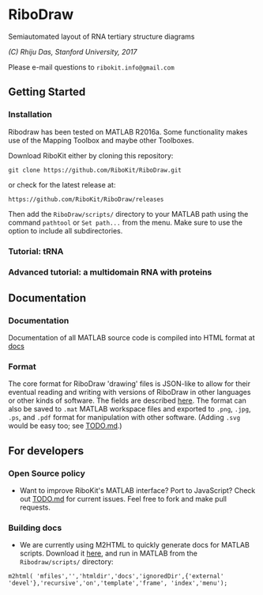 # RiboDraw
Semiautomated layout of RNA tertiary structure diagrams

_(C) Rhiju Das, Stanford University, 2017_

Please e-mail questions to `ribokit.info@gmail.com`

## Getting Started
### Installation
Ribodraw has been tested on MATLAB R2016a. 
Some functionality makes use of the Mapping Toolbox and maybe other Toolboxes.

Download RiboKit either by cloning this repository:
```
git clone https://github.com/RiboKit/RiboDraw.git 
```
or check for the latest release at:
```
https://github.com/RiboKit/RiboDraw/releases
```

Then add the `RiboDraw/scripts/` directory  to your MATLAB path using the command `pathtool` or `Set path...` from the menu. Make sure to use the option to include all subdirectories.

### Tutorial: tRNA

### Advanced tutorial: a multidomain RNA with proteins

## Documentation
### Documentation
Documentation of all MATLAB source code is compiled into HTML format at [docs](scripts/docs/index.html)

### Format
The core format for RiboDraw 'drawing' files is JSON-like to allow for their eventual reading and writing with versions of RiboDraw in other languages or other kinds of software. The fields are described [here](drawing_format.md). The format can also be saved to `.mat` MATLAB workspace files and exported to `.png`, `.jpg`, `.ps`, and `.pdf` format for manipulation with other software. (Adding `.svg` would be easy too; see [TODO.md](TODO.md).)


## For developers
### Open Source policy
* Want to improve RiboKit's MATLAB interface? Port to JavaScript? Check out [TODO.md](TODO.md) for current issues. Feel free to fork and make pull requests. 

### Building docs
* We are currently using M2HTML to quickly generate docs for MATLAB scripts. Download it [here](https://www.artefact.tk/software/matlab/m2html/), and run in MATLAB from the `Ribodraw/scripts/` directory:
```
m2html( 'mfiles','','htmldir','docs','ignoredDir',{'external' 'devel'},'recursive','on','template','frame', 'index','menu');
```